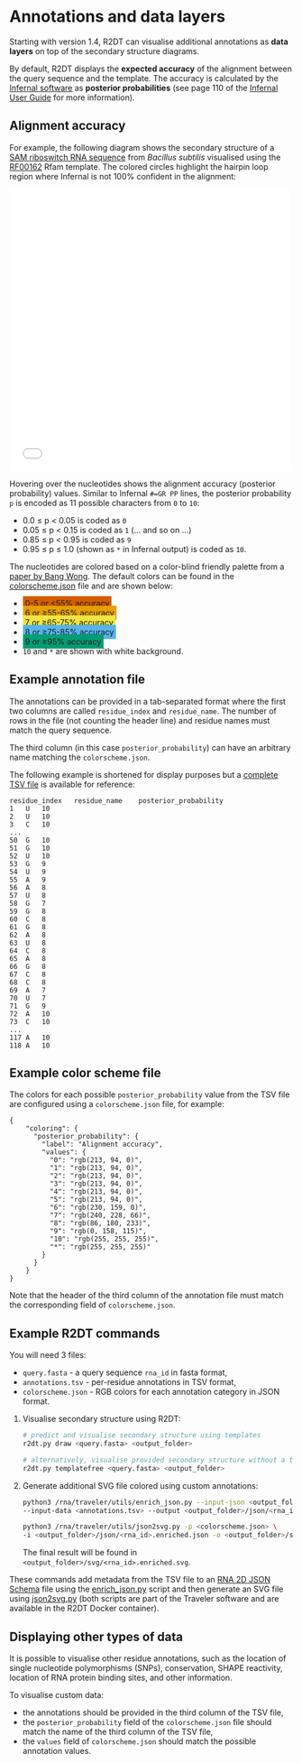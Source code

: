 # Annotations and data layers

Starting with version 1.4, R2DT can visualise additional annotations as **data layers** on top of the secondary structure diagrams.

By default, R2DT displays the **expected accuracy** of the alignment between the query sequence and the template. The accuracy is calculated by the [Infernal software](http://eddylab.org/infernal) as **posterior probabilities** (see page 110 of the [Infernal User Guide](http://eddylab.org/infernal/Userguide.pdf) for more information).

## Alignment accuracy

For example, the following diagram shows the secondary structure of a [SAM riboswitch RNA sequence](https://rnacentral.org/rna/URS00002D29F6/224308) from *Bacillus subtilis* visualised using the [RF00162](https://rfam.org/family/RF00162) Rfam template. The colored circles highlight the hairpin loop region where Infernal is not 100% confident in the alignment:

<div id="svg-container">
  <embed id="svg" type="image/svg+xml" style="width: 500px; height: 500px;" src="_images/URS00002D29F6_224308-RF00162.enriched.svg" />
</div>
<script src="https://cdn.jsdelivr.net/npm/svg-pan-zoom@3.5.0/dist/svg-pan-zoom.min.js"></script>
<script>
  window.onload = function() {
    var svg = document.getElementById('svg');
    var panZoom = svgPanZoom(svg, {
      zoomEnabled: true,
      controlIconsEnabled: true,
      fit: true,
      center: true,
      minZoom: 0.1
    });
  };
</script>

Hovering over the nucleotides shows the alignment accuracy (posterior probability) values. Similar to Infernal `#=GR PP` lines, the posterior probability `p` is encoded as 11 possible characters from `0` to `10`:

- 0.0 ≤ p < 0.05 is coded as `0`
- 0.05 ≤ p < 0.15 is coded as `1` (... and so on ...)
- 0.85 ≤ p < 0.95 is coded as `9`
- 0.95 ≤ p ≤ 1.0 (shown as `*` in Infernal output) is coded as `10`.

The nucleotides are colored based on a color-blind friendly palette from a [paper by Bang Wong](https://www.nature.com/articles/nmeth.1618). The default colors can be found in the  [colorscheme.json](https://github.com/RNAcentral/R2DT/blob/develop/utils/colorscheme.json) file and are shown below:

- <span style="background-color: rgb(213, 94, 0); padding: 4px;">0-5 or <55% accuracy</span>
- <span style="background-color: rgb(230, 159, 0); padding: 4px;">6 or ≥55-65% accuracy</span>
- <span style="background-color: rgb(240, 228, 66); padding: 4px;">7 or ≥65-75% accuracy</span>
- <span style="background-color: rgb(86, 180, 233); padding: 4px;">8 or ≥75-85% accuracy</span>
- <span style="background-color: rgb(0, 158, 115); padding: 4px;">9 or ≥95% accuracy</span>
- `10` and `*` are shown with white background.


## Example annotation file

The annotations can be provided in a tab-separated format where the first two columns are called `residue_index` and `residue_name`. The number of rows in the file (not counting the header line) and residue names must match the query sequence.

The third column (in this case `posterior_probability`) can have an arbitrary name matching the `colorscheme.json`.

The following example is shortened for display purposes but a [complete TSV file](./files/URS00002D29F6_224308_post_prob.txt) is available for reference:

```
residue_index	residue_name	posterior_probability
1	U	10
2	U	10
3	C	10
...
50	G	10
51	G	10
52	U	10
53	G	9
54	U	9
55	A	9
56	A	8
57	U	8
58	G	7
59	G	8
60	C	8
61	G	8
62	A	8
63	U	8
64	C	8
65	A	8
66	G	8
67	C	8
68	C	8
69	A	7
70	U	7
71	G	9
72	A	10
73	C	10
...
117	A	10
118	A	10
```

## Example color scheme file

The colors for each possible `posterior_probability` value from the TSV file are configured using a `colorscheme.json` file, for example:

```
{
    "coloring": {
      "posterior_probability": {
        "label": "Alignment accuracy",
        "values": {
          "0": "rgb(213, 94, 0)",
          "1": "rgb(213, 94, 0)",
          "2": "rgb(213, 94, 0)",
          "3": "rgb(213, 94, 0)",
          "4": "rgb(213, 94, 0)",
          "5": "rgb(213, 94, 0)",
          "6": "rgb(230, 159, 0)",
          "7": "rgb(240, 228, 66)",
          "8": "rgb(86, 180, 233)",
          "9": "rgb(0, 158, 115)",
          "10": "rgb(255, 255, 255)",
          "*": "rgb(255, 255, 255)"
        }
      }
    }
}
```

Note that the header of the third column of the annotation file must match the corresponding field of `colorscheme.json`.

## Example R2DT commands

You will need 3 files:

- `query.fasta` - a query sequence `rna_id` in fasta format,
- `annotations.tsv` - per-residue annotations in TSV format,
- `colorscheme.json` - RGB colors for each annotation category in JSON format.

1. Visualise secondary structure using R2DT:
    ```bash
    # predict and visualise secondary structure using templates
    r2dt.py draw <query.fasta> <output_folder>

    # alternatively, visualise provided secondary structure without a template
    r2dt.py templatefree <query.fasta> <output_folder>
    ```
2. Generate additional SVG file colored using custom annotations:

    ```bash
	python3 /rna/traveler/utils/enrich_json.py --input-json <output_folder>/json/<rna_id>.colored.json \
	--input-data <annotations.tsv> --output <output_folder>/json/<rna_id>.enriched.json

	python3 /rna/traveler/utils/json2svg.py -p <colorscheme.json> \
	-i <output_folder>/json/<rna_id>.enriched.json -o <output_folder>/svg/<rna_id>.enriched.svg
    ```

	The final result will be found in `<output_folder>/svg/<rna_id>.enriched.svg`.

These commands add metadata from the TSV file to an [RNA 2D JSON Schema](https://github.com/LDWLab/RNA2D-data-schema/) file using the [enrich_json.py](https://github.com/cusbg/traveler/tree/master/utils) script and then generate an SVG file using [json2svg.py](https://github.com/cusbg/traveler/tree/master/utils) (both scripts are part of the Traveler software and are available in the R2DT Docker container).

## Displaying other types of data

It is possible to visualise other residue annotations, such as the location of single nucleotide polymorphisms (SNPs), conservation, SHAPE reactivity, location of RNA protein binding sites, and other information.

To visualise custom data:

- the annotations should be provided in the third column of the TSV file,
- the `posterior_probability` field of the `colorscheme.json` file should match the name of the third column of the TSV file,
- the `values` field of `colorscheme.json` should match the possible annotation values.
